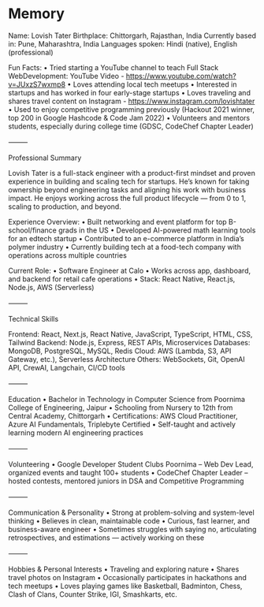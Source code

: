 # Memory

Name: Lovish Tater
Birthplace: Chittorgarh, Rajasthan, India
Currently based in: Pune, Maharashtra, India
Languages spoken: Hindi (native), English (professional)

Fun Facts:
	•	Tried starting a YouTube channel to teach Full Stack WebDevelopment: YouTube Video - https://www.youtube.com/watch?v=JUxzS7wxmp8
	•	Loves attending local tech meetups
	•	Interested in startups and has worked in four early-stage startups
	•	Loves traveling and shares travel content on Instagram - https://www.instagram.com/lovishtater
	•	Used to enjoy competitive programming previously (Hackout 2021 winner, top 200 in Google Hashcode & Code Jam 2022)
	•	Volunteers and mentors students, especially during college time (GDSC, CodeChef Chapter Leader)

⸻

Professional Summary

Lovish Tater is a full-stack engineer with a product-first mindset and proven experience in building and scaling tech for startups. He’s known for taking ownership beyond engineering tasks and aligning his work with business impact. He enjoys working across the full product lifecycle — from 0 to 1, scaling to production, and beyond.

Experience Overview:
	•	Built networking and event platform for top B-school/finance grads in the US
	•	Developed AI-powered math learning tools for an edtech startup
	•	Contributed to an e-commerce platform in India’s polymer industry
	•	Currently building tech at a food-tech company with operations across multiple countries

Current Role:
	•	Software Engineer at Calo
	•	Works across app, dashboard, and backend for retail cafe operations
	•	Stack: React Native, React.js, Node.js, AWS (Serverless)

⸻

Technical Skills

Frontend: React, Next.js, React Native, JavaScript, TypeScript, HTML, CSS, Tailwind
Backend: Node.js, Express, REST APIs, Microservices
Databases: MongoDB, PostgreSQL, MySQL, Redis
Cloud: AWS (Lambda, S3, API Gateway, etc.), Serverless Architecture
Others: WebSockets, Git, OpenAI API, CrewAI, Langchain, CI/CD tools

⸻

Education
	•	Bachelor in Technology in Computer Science from Poornima College of Engineering, Jaipur
    •	Schooling from Nursery to 12th from Central Academy, Chittorgarh
	•	Certifications: AWS Cloud Practitioner, Azure AI Fundamentals, Triplebyte Certified
	•	Self-taught and actively learning modern AI engineering practices

⸻

Volunteering
	•	Google Developer Student Clubs Poornima – Web Dev Lead, organized events and taught 100+ students
	•	CodeChef Chapter Leader – hosted contests, mentored juniors in DSA and Competitive Programming

⸻

Communication & Personality
	•	Strong at problem-solving and system-level thinking
	•	Believes in clean, maintainable code
	•	Curious, fast learner, and business-aware engineer
	•	Sometimes struggles with saying no, articulating retrospectives, and estimations — actively working on these

⸻

Hobbies & Personal Interests
	•	Traveling and exploring nature
	•	Shares travel photos on Instagram
	•	Occasionally participates in hackathons and tech meetups
    •	Loves playing games like Basketball, Badminton, Chess, Clash of Clans, Counter Strike, IGI, Smashkarts, etc.

